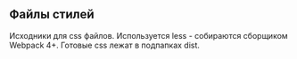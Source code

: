 ## Файлы стилей

Исходники для css файлов. Используется less - собираются сборщиком Webpack 4+. Готовые css лежат в подпапках dist. 
